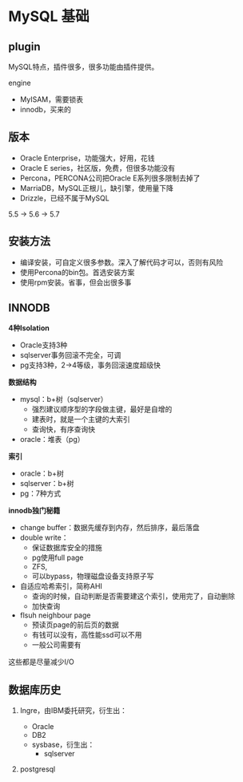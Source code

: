# MySQL 基础

## plugin

MySQL特点，插件很多，很多功能由插件提供。

engine
- MyISAM，需要锁表
- innodb，买来的

## 版本

- Oracle Enterprise，功能强大，好用，花钱
- Oracle E series，社区版，免费，但很多功能没有
- Percona，PERCONA公司把Oracle E系列很多限制去掉了
- MarriaDB，MySQL正根儿，缺引擎，使用量下降
- Drizzle，已经不属于MySQL

5.5 -> 5.6 -> 5.7

## 安装方法

- 编译安装，可自定义很多参数。深入了解代码才可以，否则有风险
- 使用Percona的bin包。首选安装方案
- 使用rpm安装。省事，但会出很多事

## INNODB

**4种Isolation**

- Oracle支持3种
- sqlserver事务回滚不完全，可调
- pg支持3种，2->4等级，事务回滚速度超级快

**数据结构**

- mysql：b+树（sqlserver）
    - 强烈建议顺序型的字段做主键，最好是自增的
    -	建表时，就是一个主键的大索引
    -	查询快，有序查询快
- oracle：堆表（pg）

**索引**

- oracle：b+树
- sqlserver：b+树
- pg：7种方式

**innodb独门秘籍**

- change buffer：数据先缓存到内存，然后排序，最后落盘
- double write：
    - 保证数据库安全的措施
    - pg使用full page
    - ZFS,
    - 可以bypass，物理磁盘设备支持原子写
- 自适应哈希索引，简称AHI
    - 查询的时候，自动判断是否需要建这个索引，使用完了，自动删除
    - 加快查询
- flsuh neighbour page
    - 预读页page的前后页的数据
    - 有钱可以没有，高性能ssd可以不用
    - 一般公司需要有

这些都是尽量减少I/O

## 数据库历史

1. Ingre，由IBM委托研究，衍生出：
    - Oracle
    - DB2
    - sysbase，衍生出：
        - sqlserver

2. postgresql
